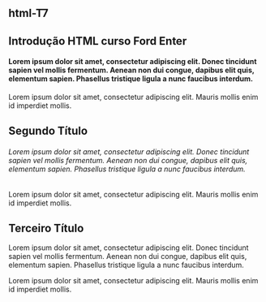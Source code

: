 ## html-T7
## Introdução HTML curso Ford Enter
#### Lorem ipsum dolor sit amet, consectetur adipiscing elit. Donec tincidunt sapien vel mollis fermentum. Aenean non dui congue, dapibus elit quis, elementum sapien. Phasellus tristique ligula a nunc faucibus interdum.

Lorem ipsum dolor sit amet, consectetur adipiscing elit. Mauris mollis enim id imperdiet mollis.
## Segundo Título
###### Lorem ipsum dolor sit amet, consectetur adipiscing elit. Donec tincidunt sapien vel mollis fermentum. Aenean non dui congue, dapibus elit quis, elementum sapien. Phasellus tristique ligula a nunc faucibus interdum.

Lorem ipsum dolor sit amet, consectetur adipiscing elit. Mauris mollis enim id imperdiet mollis.
## Terceiro Título
Lorem ipsum dolor sit amet, consectetur adipiscing elit. Donec tincidunt sapien vel mollis fermentum. Aenean non dui congue, dapibus elit quis, elementum sapien. Phasellus tristique ligula a nunc faucibus interdum.

Lorem ipsum dolor sit amet, consectetur adipiscing elit. Mauris mollis enim id imperdiet mollis.
